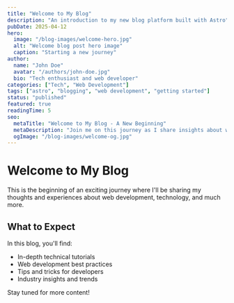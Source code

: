 ```yaml
---
title: "Welcome to My Blog"
description: "An introduction to my new blog platform built with Astro"
pubDate: 2025-04-12
hero:
  image: "/blog-images/welcome-hero.jpg"
  alt: "Welcome blog post hero image"
  caption: "Starting a new journey"
author:
  name: "John Doe"
  avatar: "/authors/john-doe.jpg"
  bio: "Tech enthusiast and web developer"
categories: ["Tech", "Web Development"]
tags: ["astro", "blogging", "web development", "getting started"]
status: "published"
featured: true
readingTime: 5
seo:
  metaTitle: "Welcome to My Blog - A New Beginning"
  metaDescription: "Join me on this journey as I share insights about web development, technology, and more"
  ogImage: "/blog-images/welcome-og.jpg"
---
```


# Welcome to My Blog

This is the beginning of an exciting journey where I'll be sharing my thoughts and experiences about web development, technology, and much more.

## What to Expect

In this blog, you'll find:
- In-depth technical tutorials
- Web development best practices
- Tips and tricks for developers
- Industry insights and trends

Stay tuned for more content!